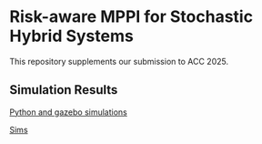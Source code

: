 # Risk-aware MPPI for Stochastic Hybrid Systems
This repository supplements our submission to ACC 2025.

## Simulation Results

[Python and gazebo simulations](https://youtu.be/0JyLC5gSw8g)

[Sims]([https://github.com/user-attachments/assets/0c322ac9-de6d-4a48-9f64-742ee2285d36](https://github.com/user-attachments/assets/c75edbed-d587-4282-b8d9-2c74940301af))


